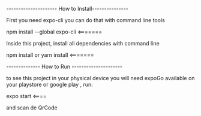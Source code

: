 --------------------- How to Install---------------

First you need expo-cli  you can do that with command line tools 

npm install --global expo-cli  <=======

Inside this project, install all dependencies with command line

npm install    or  yarn install   <=======


-------------- How to Run ---------------------

to see this project in your physical  device  you will need expoGo  available on your playstore or google play , run: 
 
 expo start  <====

and scan de QrCode 
